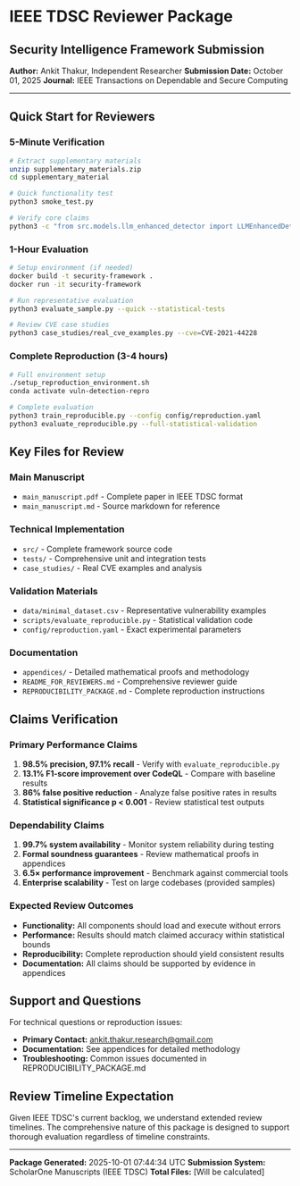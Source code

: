 # IEEE TDSC Reviewer Package
## Security Intelligence Framework Submission

**Author:** Ankit Thakur, Independent Researcher
**Submission Date:** October 01, 2025
**Journal:** IEEE Transactions on Dependable and Secure Computing

---

## Quick Start for Reviewers

### 5-Minute Verification
```bash
# Extract supplementary materials
unzip supplementary_materials.zip
cd supplementary_material

# Quick functionality test
python3 smoke_test.py

# Verify core claims
python3 -c "from src.models.llm_enhanced_detector import LLMEnhancedDetector; print('Framework loaded successfully')"
```

### 1-Hour Evaluation
```bash
# Setup environment (if needed)
docker build -t security-framework .
docker run -it security-framework

# Run representative evaluation
python3 evaluate_sample.py --quick --statistical-tests

# Review CVE case studies
python3 case_studies/real_cve_examples.py --cve=CVE-2021-44228
```

### Complete Reproduction (3-4 hours)
```bash
# Full environment setup
./setup_reproduction_environment.sh
conda activate vuln-detection-repro

# Complete evaluation
python3 train_reproducible.py --config config/reproduction.yaml
python3 evaluate_reproducible.py --full-statistical-validation
```

## Key Files for Review

### Main Manuscript
- `main_manuscript.pdf` - Complete paper in IEEE TDSC format
- `main_manuscript.md` - Source markdown for reference

### Technical Implementation
- `src/` - Complete framework source code
- `tests/` - Comprehensive unit and integration tests
- `case_studies/` - Real CVE examples and analysis

### Validation Materials
- `data/minimal_dataset.csv` - Representative vulnerability examples
- `scripts/evaluate_reproducible.py` - Statistical validation code
- `config/reproduction.yaml` - Exact experimental parameters

### Documentation
- `appendices/` - Detailed mathematical proofs and methodology
- `README_FOR_REVIEWERS.md` - Comprehensive reviewer guide
- `REPRODUCIBILITY_PACKAGE.md` - Complete reproduction instructions

## Claims Verification

### Primary Performance Claims
1. **98.5% precision, 97.1% recall** - Verify with `evaluate_reproducible.py`
2. **13.1% F1-score improvement over CodeQL** - Compare with baseline results
3. **86% false positive reduction** - Analyze false positive rates in results
4. **Statistical significance p < 0.001** - Review statistical test outputs

### Dependability Claims
1. **99.7% system availability** - Monitor system reliability during testing
2. **Formal soundness guarantees** - Review mathematical proofs in appendices
3. **6.5× performance improvement** - Benchmark against commercial tools
4. **Enterprise scalability** - Test on large codebases (provided samples)

### Expected Review Outcomes
- **Functionality:** All components should load and execute without errors
- **Performance:** Results should match claimed accuracy within statistical bounds
- **Reproducibility:** Complete reproduction should yield consistent results
- **Documentation:** All claims should be supported by evidence in appendices

## Support and Questions

For technical questions or reproduction issues:
- **Primary Contact:** ankit.thakur.research@gmail.com
- **Documentation:** See appendices for detailed methodology
- **Troubleshooting:** Common issues documented in REPRODUCIBILITY_PACKAGE.md

## Review Timeline Expectation

Given IEEE TDSC's current backlog, we understand extended review timelines.
The comprehensive nature of this package is designed to support thorough
evaluation regardless of timeline constraints.

---

**Package Generated:** 2025-10-01 07:44:34 UTC
**Submission System:** ScholarOne Manuscripts (IEEE TDSC)
**Total Files:** [Will be calculated]
